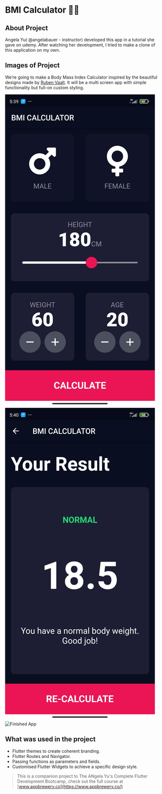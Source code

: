 
# BMI Calculator 🧑‍⚕️

## About Project

Angela Yu( @angelabauer - instructor) developed this app in a tutorial she gave on udemy. After watching her development, I tried to make a clone of this application on my own. 


## Images of Project

We’re going to make a Body Mass Index Calculator inspired by the beautiful designs made by [Ruben Vaalt](https://dribbble.com/shots/4585382-Simple-BMI-Calculator). It will be a multi screen app with simple functionality but full-on custom styling. 

![Input Screen](https://github.com/MuhammedEnesBicen/BMI-Calculator---flutter/blob/master/images/inputscreen.jpg)
![Input Screen](https://github.com/MuhammedEnesBicen/BMI-Calculator---flutter/blob/master/images/resultscreen.jpg)
![Finished App](https://github.com/MuhammedEnesBicen/BMI-Calculator---flutter/blob/master/images/screenrecord.gif)


## What was used in the project

- Flutter themes to create coherent branding. 
- Flutter Routes and Navigator. 
- Passing functions as parameters and fields.
- Customised Flutter Widgets to achieve a specific design style.

>This is a companion project to The ANgela Yu's Complete Flutter Development Bootcamp, check out the full course at [www.appbrewery.co](https://www.appbrewery.co/)



